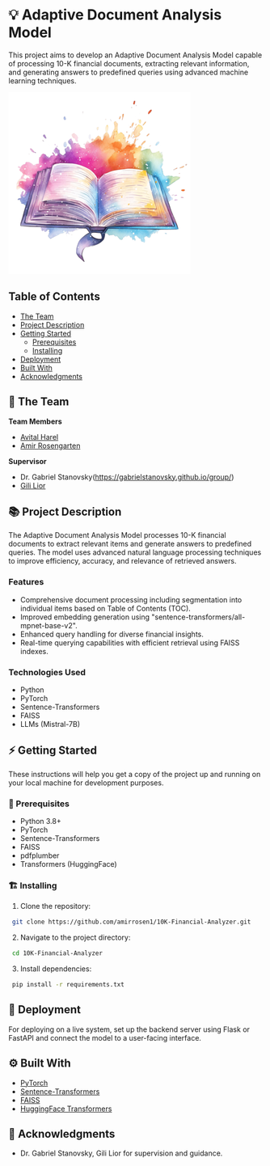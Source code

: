 # 💡 Adaptive Document Analysis Model

This project aims to develop an Adaptive Document Analysis Model capable of processing 10-K financial documents, extracting relevant information, and generating answers to predefined queries using advanced machine learning techniques.


![Project Cover Image](front-app/public/bookLogo.png)

<!-- table of content -->
## Table of Contents
- [The Team](#the-team)
- [Project Description](#project-description)
- [Getting Started](#getting-started)
  - [Prerequisites](#prerequisites)
  - [Installing](#installing)
- [Deployment](#deployment)
- [Built With](#built-with)
- [Acknowledgments](#acknowledgments)


## 👥 The Team
**Team Members**
- [Avital Harel](avital.harel@mail.huji.ac.il)
- [Amir Rosengarten](amir.rosengarten@mail.huji.ac.il)

**Supervisor**
- Dr. Gabriel Stanovsky(https://gabrielstanovsky.github.io/group/)
- [Gili Lior](gili.lior@mail.huji.ac.il)


## 📚 Project Description
The Adaptive Document Analysis Model processes 10-K financial documents to extract relevant items and generate answers to predefined queries. The model uses advanced natural language processing techniques to improve efficiency, accuracy, and relevance of retrieved answers.

### Features
- Comprehensive document processing including segmentation into individual items based on Table of Contents (TOC).
- Improved embedding generation using "sentence-transformers/all-mpnet-base-v2".
- Enhanced query handling for diverse financial insights.
- Real-time querying capabilities with efficient retrieval using FAISS indexes.

### Technologies Used
- Python
- PyTorch
- Sentence-Transformers
- FAISS
- LLMs (Mistral-7B)

## ⚡ Getting Started
These instructions will help you get a copy of the project up and running on your local machine for development purposes.

### 🧱 Prerequisites
- Python 3.8+
- PyTorch
- Sentence-Transformers
- FAISS
- pdfplumber
- Transformers (HuggingFace)

### 🏗️ Installing
1. Clone the repository:
```bash
 git clone https://github.com/amirrosen1/10K-Financial-Analyzer.git
```
2. Navigate to the project directory:
```bash
 cd 10K-Financial-Analyzer
```
3. Install dependencies:
```bash
 pip install -r requirements.txt
```

## 🚀 Deployment
For deploying on a live system, set up the backend server using Flask or FastAPI and connect the model to a user-facing interface.

## ⚙️ Built With
- [PyTorch](https://pytorch.org/)
- [Sentence-Transformers](https://www.sbert.net/)
- [FAISS](https://github.com/facebookresearch/faiss)
- [HuggingFace Transformers](https://huggingface.co/transformers/)

## 🙏 Acknowledgments
- Dr. Gabriel Stanovsky, Gili Lior for supervision and guidance.
